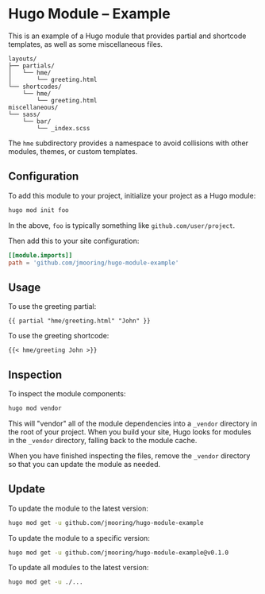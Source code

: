 # Hugo Module &ndash; Example

This is an example of a Hugo module that provides partial and shortcode templates, as well as some miscellaneous files.

```text
layouts/
├── partials/
│   └── hme/
│       └── greeting.html
└── shortcodes/
    └── hme/
        └── greeting.html
miscellaneous/
└── sass/
    └── bar/
        └── _index.scss
```

The `hme` subdirectory provides a namespace to avoid collisions with other modules, themes, or custom templates.

## Configuration

To add this module to your project, initialize your project as a Hugo module:

```sh
hugo mod init foo
```

In the above, `foo` is typically something like `github.com/user/project`.

Then add this to your site configuration:

```toml
[[module.imports]]
path = 'github.com/jmooring/hugo-module-example'
```

## Usage

To use the greeting partial:

```go-html-template
{{ partial "hme/greeting.html" "John" }}
```

To use the greeting shortcode:

```go-html-template
{{< hme/greeting John >}}
```

## Inspection

To inspect the module components:

```sh
hugo mod vendor
```

This will "vendor" all of the module dependencies into a `_vendor` directory in the root of your project. When you build your site, Hugo looks for modules in the `_vendor` directory, falling back to the module cache.

When you have finished inspecting the files, remove the `_vendor` directory so that you can update the module as needed.

## Update

To update the module to the latest version:

```sh
hugo mod get -u github.com/jmooring/hugo-module-example
```

To update the module to a specific version:

```sh
hugo mod get -u github.com/jmooring/hugo-module-example@v0.1.0
```

To update all modules to the latest version:

```sh
hugo mod get -u ./...
```
